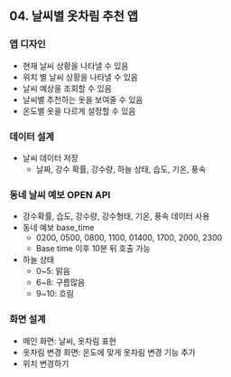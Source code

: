 ## 04. 날씨별 옷차림 추천 앱

### 앱 디자인
- 현재 날씨 상황을 나타낼 수 있음
- 위치 별 날씨 상황을 나타낼 수 있음
- 날씨 예상을 조회할 수 있음
- 날씨별 추천하는 옷을 보여줄 수 있음
- 온도별 옷을 다르게 설정할 수 있음

### 데이터 설계
- 날씨 데이터 저장
    - 날짜, 강수 확률, 강수량, 하늘 상태, 습도, 기온, 풍속

### 동네 날씨 예보 OPEN API
- 강수확률, 습도, 강수량, 강수형태, 기온, 풍속 데이터 사용
- 동네 예보 base_time
    - 0200, 0500, 0800, 1100, 01400, 1700, 2000, 2300
    - Base time 이후 10분 뒤 호출 가능
- 하늘 상태
    - 0~5: 맑음
    - 6~8: 구름많음
    - 9~10: 흐림

### 화면 설계
- 메인 화면: 날씨, 옷차림 표현
- 옷차림 변경 화면: 온도에 맞게 옷차림 변경 기능 추가
- 위치 변경하기